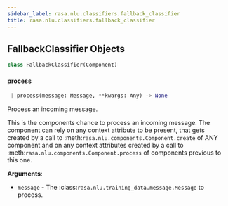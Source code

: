 ```yaml
---
sidebar_label: rasa.nlu.classifiers.fallback_classifier
title: rasa.nlu.classifiers.fallback_classifier
---
```


## FallbackClassifier Objects

```python
class FallbackClassifier(Component)
```

#### process

```python
 | process(message: Message, **kwargs: Any) -> None
```

Process an incoming message.

This is the components chance to process an incoming
message. The component can rely on
any context attribute to be present, that gets created
by a call to :meth:`rasa.nlu.components.Component.create`
of ANY component and
on any context attributes created by a call to
:meth:`rasa.nlu.components.Component.process`
of components previous to this one.

**Arguments**:

- `message` - The :class:`rasa.nlu.training_data.message.Message` to process.

